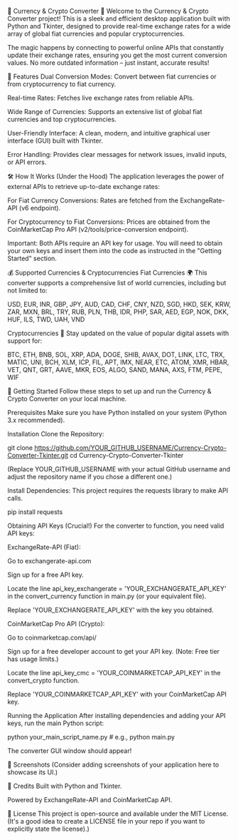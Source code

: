 💱 Currency & Crypto Converter 🚀
Welcome to the Currency & Crypto Converter project! This is a sleek and efficient desktop application built with Python and Tkinter, designed to provide real-time exchange rates for a wide array of global fiat currencies and popular cryptocurrencies.

The magic happens by connecting to powerful online APIs that constantly update their exchange rates, ensuring you get the most current conversion values. No more outdated information – just instant, accurate results!

🌟 Features
Dual Conversion Modes: Convert between fiat currencies or from cryptocurrency to fiat currency.

Real-time Rates: Fetches live exchange rates from reliable APIs.

Wide Range of Currencies: Supports an extensive list of global fiat currencies and top cryptocurrencies.

User-Friendly Interface: A clean, modern, and intuitive graphical user interface (GUI) built with Tkinter.

Error Handling: Provides clear messages for network issues, invalid inputs, or API errors.

🛠️ How It Works (Under the Hood)
The application leverages the power of external APIs to retrieve up-to-date exchange rates:

For Fiat Currency Conversions: Rates are fetched from the ExchangeRate-API (v6 endpoint).

For Cryptocurrency to Fiat Conversions: Prices are obtained from the CoinMarketCap Pro API (v2/tools/price-conversion endpoint).

Important: Both APIs require an API key for usage. You will need to obtain your own keys and insert them into the code as instructed in the "Getting Started" section.

💰 Supported Currencies & Cryptocurrencies
Fiat Currencies 🌍
This converter supports a comprehensive list of world currencies, including but not limited to:

USD, EUR, INR, GBP, JPY, AUD, CAD, CHF, CNY, NZD, SGD, HKD, SEK, KRW, ZAR, MXN, BRL, TRY, RUB, PLN, THB, IDR, PHP, SAR, AED, EGP, NOK, DKK, HUF, ILS, TWD, UAH, VND

Cryptocurrencies 💎
Stay updated on the value of popular digital assets with support for:

BTC, ETH, BNB, SOL, XRP, ADA, DOGE, SHIB, AVAX, DOT, LINK, LTC, TRX, MATIC, UNI, BCH, XLM, ICP, FIL, APT, IMX, NEAR, ETC, ATOM, XMR, HBAR, VET, QNT, GRT, AAVE, MKR, EOS, ALGO, SAND, MANA, AXS, FTM, PEPE, WIF

🚀 Getting Started
Follow these steps to set up and run the Currency & Crypto Converter on your local machine.

Prerequisites
Make sure you have Python installed on your system (Python 3.x recommended).

Installation
Clone the Repository:

git clone https://github.com/YOUR_GITHUB_USERNAME/Currency-Crypto-Converter-Tkinter.git
cd Currency-Crypto-Converter-Tkinter

(Replace YOUR_GITHUB_USERNAME with your actual GitHub username and adjust the repository name if you chose a different one.)

Install Dependencies:
This project requires the requests library to make API calls.

pip install requests

Obtaining API Keys (Crucial!)
For the converter to function, you need valid API keys:

ExchangeRate-API (Fiat):

Go to exchangerate-api.com

Sign up for a free API key.

Locate the line api_key_exchangerate = 'YOUR_EXCHANGERATE_API_KEY' in the convert_currency function in main.py (or your equivalent file).

Replace 'YOUR_EXCHANGERATE_API_KEY' with the key you obtained.

CoinMarketCap Pro API (Crypto):

Go to coinmarketcap.com/api/

Sign up for a free developer account to get your API key. (Note: Free tier has usage limits.)

Locate the line api_key_cmc = 'YOUR_COINMARKETCAP_API_KEY' in the convert_crypto function.

Replace 'YOUR_COINMARKETCAP_API_KEY' with your CoinMarketCap API key.

Running the Application
After installing dependencies and adding your API keys, run the main Python script:

python your_main_script_name.py  # e.g., python main.py

The converter GUI window should appear!

📸 Screenshots
(Consider adding screenshots of your application here to showcase its UI.)

🙏 Credits
Built with Python and Tkinter.

Powered by ExchangeRate-API and CoinMarketCap API.

📄 License
This project is open-source and available under the MIT License. (It's a good idea to create a LICENSE file in your repo if you want to explicitly state the license).)
